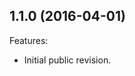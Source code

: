 <!--
	Markdown
	Copyright 2016 IS2T. All rights reserved.
	IS2T PROPRIETARY/CONFIDENTIAL. Use is subject to license terms.
-->

## 1.1.0 (2016-04-01)
Features:
  - Initial public revision.